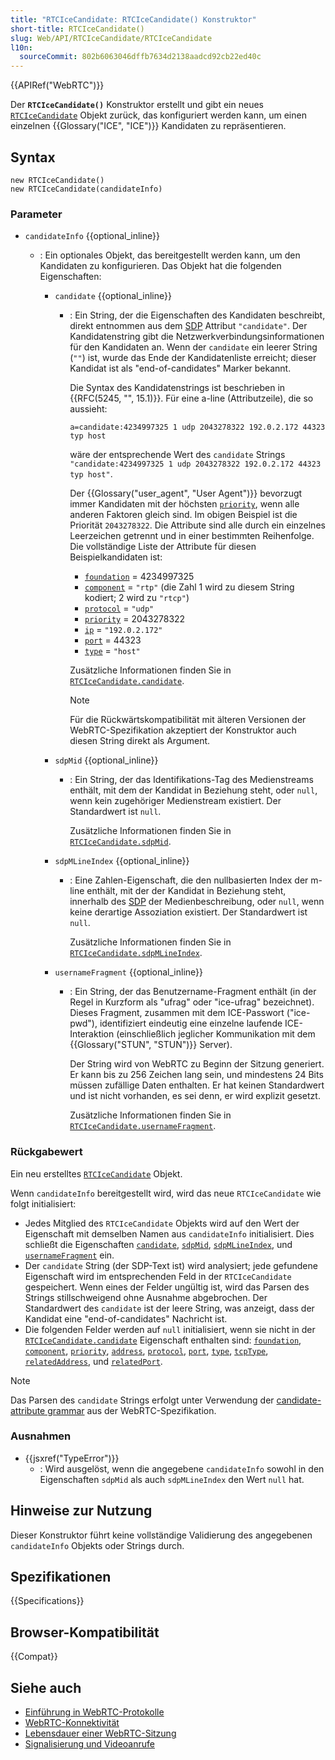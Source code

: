 ```yaml
---
title: "RTCIceCandidate: RTCIceCandidate() Konstruktor"
short-title: RTCIceCandidate()
slug: Web/API/RTCIceCandidate/RTCIceCandidate
l10n:
  sourceCommit: 802b6063046dffb7634d2138aadcd92cb22ed40c
---
```


{{APIRef("WebRTC")}}

Der
**`RTCIceCandidate()`**
Konstruktor erstellt und gibt ein neues [`RTCIceCandidate`](/de/docs/Web/API/RTCIceCandidate) Objekt zurück, das konfiguriert werden kann, um einen einzelnen {{Glossary("ICE", "ICE")}} Kandidaten zu repräsentieren.

## Syntax

```js-nolint
new RTCIceCandidate()
new RTCIceCandidate(candidateInfo)
```

### Parameter

- `candidateInfo` {{optional_inline}}

  - : Ein optionales Objekt, das bereitgestellt werden kann, um den Kandidaten zu konfigurieren.
    Das Objekt hat die folgenden Eigenschaften:

    <!-- Die Spezifikation nennt dieses Objekt RTCIceCandidateInit -->

    - `candidate` {{optional_inline}}

      - : Ein String, der die Eigenschaften des Kandidaten beschreibt, direkt entnommen aus dem [SDP](/de/docs/Web/API/WebRTC_API/Protocols#sdp) Attribut `"candidate"`.
        Der Kandidatenstring gibt die Netzwerkverbindungsinformationen für den Kandidaten an.
        Wenn der `candidate` ein leerer String (`""`) ist, wurde das Ende der Kandidatenliste erreicht; dieser Kandidat ist als "end-of-candidates" Marker bekannt.

        Die Syntax des Kandidatenstrings ist beschrieben in {{RFC(5245, "", 15.1)}}.
        Für eine a-line (Attributzeile), die so aussieht:

        ```plain
        a=candidate:4234997325 1 udp 2043278322 192.0.2.172 44323 typ host
        ```

        wäre der entsprechende Wert des `candidate` Strings
        `"candidate:4234997325 1 udp 2043278322 192.0.2.172 44323 typ host"`.

        Der {{Glossary("user_agent", "User Agent")}} bevorzugt immer Kandidaten mit der höchsten [`priority`](/de/docs/Web/API/RTCIceCandidate/priority), wenn alle anderen Faktoren gleich sind.
        Im obigen Beispiel ist die Priorität `2043278322`. Die Attribute sind alle durch ein einzelnes Leerzeichen getrennt und in einer bestimmten Reihenfolge.
        Die vollständige Liste der Attribute für diesen Beispielkandidaten ist:

        - [`foundation`](/de/docs/Web/API/RTCIceCandidate/foundation) = 4234997325
        - [`component`](/de/docs/Web/API/RTCIceCandidate/component) = `"rtp"` (die Zahl 1 wird zu diesem String kodiert; 2 wird zu `"rtcp"`)
        - [`protocol`](/de/docs/Web/API/RTCIceCandidate/protocol) = `"udp"`
        - [`priority`](/de/docs/Web/API/RTCIceCandidate/priority) = 2043278322
        - [`ip`](/de/docs/Web/API/RTCIceCandidate/address) = `"192.0.2.172"`
        - [`port`](/de/docs/Web/API/RTCIceCandidate/port) = 44323
        - [`type`](/de/docs/Web/API/RTCIceCandidate/type) = `"host"`

        Zusätzliche Informationen finden Sie in [`RTCIceCandidate.candidate`](/de/docs/Web/API/RTCIceCandidate/candidate).

        > [!NOTE]
        > Für die Rückwärtskompatibilität mit älteren Versionen der WebRTC-Spezifikation akzeptiert der Konstruktor auch diesen String direkt als Argument.

    - `sdpMid` {{optional_inline}}

      - : Ein String, der das Identifikations-Tag des Medienstreams enthält, mit dem der Kandidat in Beziehung steht, oder `null`, wenn kein zugehöriger Medienstream existiert. Der Standardwert ist `null`.

        Zusätzliche Informationen finden Sie in [`RTCIceCandidate.sdpMid`](/de/docs/Web/API/RTCIceCandidate/sdpMid).

    - `sdpMLineIndex` {{optional_inline}}

      - : Eine Zahlen-Eigenschaft, die den nullbasierten Index der m-line enthält, mit der der Kandidat in Beziehung steht, innerhalb des [SDP](/de/docs/Web/API/WebRTC_API/Protocols#sdp) der Medienbeschreibung, oder `null`, wenn keine derartige Assoziation existiert. Der Standardwert ist `null`.

        Zusätzliche Informationen finden Sie in [`RTCIceCandidate.sdpMLineIndex`](/de/docs/Web/API/RTCIceCandidate/sdpMLineIndex).

    - `usernameFragment` {{optional_inline}}

      - : Ein String, der das Benutzername-Fragment enthält (in der Regel in Kurzform als "ufrag" oder "ice-ufrag" bezeichnet).
        Dieses Fragment, zusammen mit dem ICE-Passwort ("ice-pwd"), identifiziert eindeutig eine einzelne laufende ICE-Interaktion (einschließlich jeglicher Kommunikation mit dem {{Glossary("STUN", "STUN")}} Server).

        Der String wird von WebRTC zu Beginn der Sitzung generiert.
        Er kann bis zu 256 Zeichen lang sein, und mindestens 24 Bits müssen zufällige Daten enthalten.
        Er hat keinen Standardwert und ist nicht vorhanden, es sei denn, er wird explizit gesetzt.

        Zusätzliche Informationen finden Sie in [`RTCIceCandidate.usernameFragment`](/de/docs/Web/API/RTCIceCandidate/usernameFragment).

### Rückgabewert

Ein neu erstelltes [`RTCIceCandidate`](/de/docs/Web/API/RTCIceCandidate) Objekt.

Wenn `candidateInfo` bereitgestellt wird, wird das neue `RTCIceCandidate` wie folgt initialisiert:

- Jedes Mitglied des `RTCIceCandidate` Objekts wird auf den Wert der Eigenschaft mit demselben Namen aus `candidateInfo` initialisiert.
  Dies schließt die Eigenschaften [`candidate`](/de/docs/Web/API/RTCIceCandidate/candidate), [`sdpMid`](/de/docs/Web/API/RTCIceCandidate/sdpMid), [`sdpMLineIndex`](/de/docs/Web/API/RTCIceCandidate/sdpMLineIndex), und [`usernameFragment`](/de/docs/Web/API/RTCIceCandidate/usernameFragment) ein.
- Der `candidate` String (der SDP-Text ist) wird analysiert; jede gefundene Eigenschaft wird im entsprechenden Feld in der `RTCIceCandidate` gespeichert.
  Wenn eines der Felder ungültig ist, wird das Parsen des Strings stillschweigend ohne Ausnahme abgebrochen.
  Der Standardwert des `candidate` ist der leere String, was anzeigt, dass der Kandidat eine "end-of-candidates" Nachricht ist.
- Die folgenden Felder werden auf `null` initialisiert, wenn sie nicht in der [`RTCIceCandidate.candidate`](/de/docs/Web/API/RTCIceCandidate/candidate) Eigenschaft enthalten sind:
  [`foundation`](/de/docs/Web/API/RTCIceCandidate/foundation),
  [`component`](/de/docs/Web/API/RTCIceCandidate/component),
  [`priority`](/de/docs/Web/API/RTCIceCandidate/priority), [`address`](/de/docs/Web/API/RTCIceCandidate/address), [`protocol`](/de/docs/Web/API/RTCIceCandidate/protocol),
  [`port`](/de/docs/Web/API/RTCIceCandidate/port), [`type`](/de/docs/Web/API/RTCIceCandidate/type), [`tcpType`](/de/docs/Web/API/RTCIceCandidate/tcpType),
  [`relatedAddress`](/de/docs/Web/API/RTCIceCandidate/relatedAddress), und [`relatedPort`](/de/docs/Web/API/RTCIceCandidate/relatedPort).

> [!NOTE]
> Das Parsen des `candidate` Strings erfolgt unter Verwendung der [candidate-attribute grammar](https://w3c.github.io/webrtc-pc/#candidate-attribute-grammar) aus der WebRTC-Spezifikation.

### Ausnahmen

- {{jsxref("TypeError")}}
  - : Wird ausgelöst, wenn die angegebene `candidateInfo` sowohl in den Eigenschaften `sdpMid` als auch `sdpMLineIndex` den Wert `null` hat.

## Hinweise zur Nutzung

Dieser Konstruktor führt keine vollständige Validierung des angegebenen `candidateInfo` Objekts oder Strings durch.

## Spezifikationen

{{Specifications}}

## Browser-Kompatibilität

{{Compat}}

## Siehe auch

- [Einführung in WebRTC-Protokolle](/de/docs/Web/API/WebRTC_API/Protocols#ice)
- [WebRTC-Konnektivität](/de/docs/Web/API/WebRTC_API/Connectivity)
- [Lebensdauer einer WebRTC-Sitzung](/de/docs/Web/API/WebRTC_API/Session_lifetime)
- [Signalisierung und Videoanrufe](/de/docs/Web/API/WebRTC_API/Signaling_and_video_calling)
